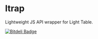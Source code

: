 ltrap
=====

Lightweight JS API wrapper for Light Table.


[![Bitdeli Badge](https://d2weczhvl823v0.cloudfront.net/joshuafcole/ltrap/trend.png)](https://bitdeli.com/free "Bitdeli Badge")

